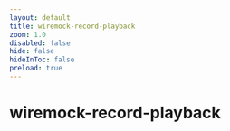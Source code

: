 ```yaml
---
layout: default 
title: wiremock-record-playback  
zoom: 1.0   
disabled: false 
hide: false 
hideInToc: false    
preload: true   
---
```



# wiremock-record-playback   
